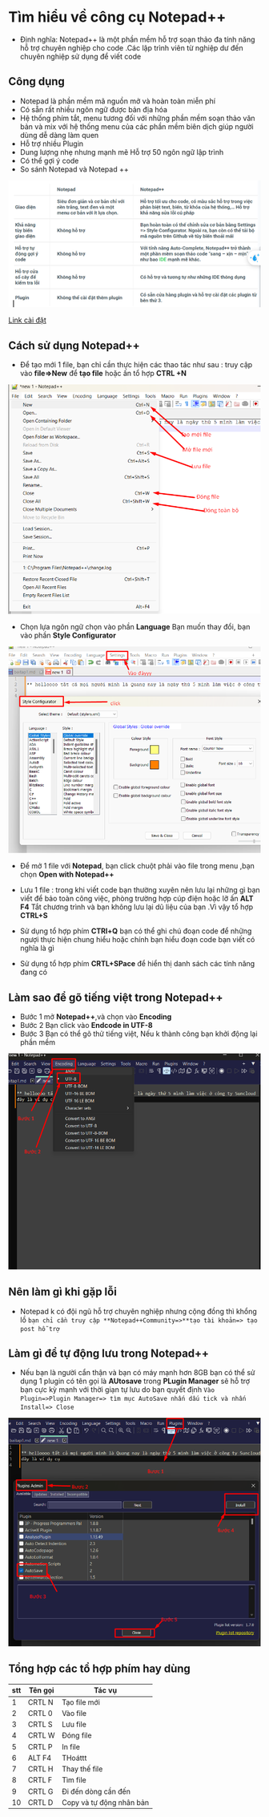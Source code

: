 # Tìm hiểu về công cụ Notepad++

- Định nghĩa: Notepad++ là một phần mềm hỗ trợ soạn thảo đa tính năng hỗ trợ chuyên nghiệp cho code .Các lập trình viên từ nghiệp dư đến chuyên nghiệp sử dụng để viết code 
## Công dụng 
- Notepad là phần mềm mã nguồn mở và hoàn toàn miễn phí 
- Có sẵn rất nhiều ngôn ngữ được bản địa  hóa 
- Hệ thống phím tắt, menu tương đối với những phần mềm soạn thảo văn bản và mix với hệ thống menu của các phần mềm biên dịch giúp người dùng dễ dàng làm quen 
- Hỗ trợ nhiều Plugin 
- Dung lượng nhẹ nhưng mạnh mẽ 
Hỗ trợ 50 ngôn ngữ lập trình 
- Có thể gợi ý code 
- So sánh Notepad và Notepad ++

![example](/ANH/Screenshot_35.png)

[Link cài đặt](https://download.com.vn/notepad-plus-5271)

## Cách sử dụng Notepad++
- Để tạo mới 1 file, bạn chỉ cần thực hiện các thao tác như sau : truy cập vào **file=>New** để **tạo file** hoặc ấn tổ hợp **CTRL +N**

![example](/ANH/Screenshot_36.png)
- Chọn lựa ngôn ngữ chọn vào phần **Language** 
Bạn muốn thay đổi, bạn vào phần **Style Configurator**

![example](/ANH/Screenshot_37.png)

- Để mở 1 file với **Notepad**, bạn click chuột phải vào file trong  menu ,bạn chọn **Open with Notepad++**
- Lưu 1 file : trong khi viết code bạn thường xuyên nên lưu lại những gì bạn viết để bảo toàn công việc, phòng trường hợp cúp điện hoặc lỡ ấn **ALT F4** Tắt chương trình và bạn không lưu lại dũ liệu của bạn .Vì vậy tổ hợp **CTRL+S**

- Sử dụng tổ hợp phím **CTRl+Q** bạn có thể ghi chú đoạn code để những ngượi thực hiện chung hiểu hoặc chính bạn hiểu đoạn code bạn viết có nghĩa là gì 
- Sử dụng tổ hợp phím **CRTL+SPace** để hiển thị danh sách các tính năng đang có 
## Làm sao để gõ tiếng việt trong Notepad++

 - Bước 1 mở **Notepad++**,và chọn vào **Encoding** 
 - Bước 2 Bạn click vào **Endcode in UTF-8** 
 - Bước 3 Bạn có thể gõ thử tiếng việt, Nếu k thành công bạn khởi động lại phần mềm 
 
![example](/ANH/Screenshot_38.png)

 ## Nên làm gì khi gặp lỗi 
 - Notepad k có đội ngũ hỗ trợ chuyên nghiệp nhưng cộng đồng thì khổng lồ 
 `bạn chỉ cần truy cập **Notepad++Community=>**tạo tài khoản=> tạo post hỗ trợ`

## Làm gì để tự động lưu trong Notepad++
- Nếu bạn là người cẩn thận và bạn có máy mạnh hơn 8GB bạn có thể sử dụng 1 plugin có tên gọi là **AUtosave** trong **PLugin Manager** sẽ hỗ trợ bạn cực kỳ mạnh với thời giạn tự lưu do bạn quyết định 
` Vào Plugin=>Plugin Manager=> tìm mục AutoSave nhấn dấu tick và nhấn Install=> Close `

![example](/ANH/Screenshot_39.png)

## Tổng hợp các tổ hợp phím hay dùng

| stt | Tên gọi | Tác vụ                    |
| --- | ------- | ------------------------- |
| 1   | CRTL N  | Tạo file mới              |
| 2   | CRTL 0  | Vào file                  |
| 3   | CRTL S  | Lưu file                  |
| 4   | CRTL W  | Đóng file                 |
| 5   | CRTL P  | In file                   |
| 6   | ALT F4  | THoáttt                   |
| 7   | CRTL  H | Thay thế  file            |
| 8   | CRTL  F | Tìm file                  |
| 9   | CRTL G  | Đi đến dòng cần đến       |
| 10  | CRTL  D | Copy và  tự động nhân bản |